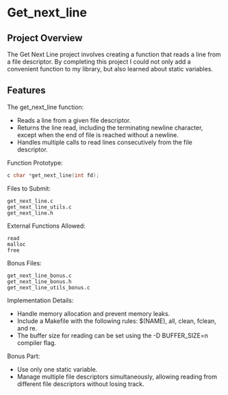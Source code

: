 # Get_next_line

## Project Overview

The Get Next Line project involves creating a function that reads a line from a file descriptor. By completing this project I could not only add a convenient function to my library, but also learned about static variables.

## Features

The get_next_line function:

- Reads a line from a given file descriptor.
- Returns the line read, including the terminating newline character,
  except when the end of file is reached without a newline.
- Handles multiple calls to read lines consecutively from the file descriptor.

Function Prototype:
```c
c char *get_next_line(int fd);
```
Files to Submit:

    get_next_line.c
    get_next_line_utils.c
    get_next_line.h

External Functions Allowed:

    read
    malloc
    free
    
Bonus Files:

    get_next_line_bonus.c
    get_next_line_bonus.h
    get_next_line_utils_bonus.c

Implementation Details:

  - Handle memory allocation and prevent memory leaks.
  - Include a Makefile with the following rules: $(NAME), all, clean, fclean, and re.
  - The buffer size for reading can be set using the -D BUFFER_SIZE=n compiler flag.
    
Bonus Part: 
  - Use only one static variable.
  - Manage multiple file descriptors simultaneously, allowing reading from
    different file descriptors without losing track.
